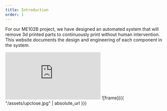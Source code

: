 ```yaml
---
title: Introduction
order: 1
---
```

For our ME102B project, we have designed an automated system that will remove 3d printed parts to continuously print without human intervention. This website documents the design and engineering of each component in the system.
<iframe class="video" src="https://youtu.be/14JxUT8mPVY" frameborder="0" gesture="media" allow="encrypted-media" allowfullscreen></iframe>
![frame]({{ "/assets/upclose.jpg" | absolute_url }})
